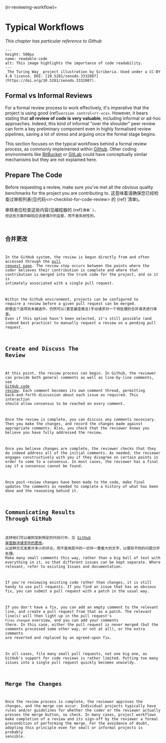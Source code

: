 (rr-reviewing-workflow)=
# Typical Workflows

*This chapter has particular reference to Github*

```{figure} ../../figures/readable-code.jpg
---
height: 500px
name: readable-code
alt: This image highlights the importance of code readability.
---
_The Turing Way_ project illustration by Scriberia. Used under a CC-BY 4.0 licence. DOI: [10.5281/zenodo.3332807](https://doi.org/10.5281/zenodo.3332807).
```

## Formal vs Informal Reviews

For a formal review process to work effectively, it's imperative that the project is using good {ref}`version control<rr-vcs>`. However, it bears stating that **all review of code is very valuable**, including informal or ad-hoc approaches. Indeed, this kind of informal "over the shoulder" peer review can form a key preliminary component even in highly formalised review pipelines, saving a lot of stress and arguing once the formal stage begins.

This section focuses on the typical workflows behind a formal review process, as commonly implemented within [Github](https://github.com/). Other coding environments like [BitBucket](https://bitbucket.org/) or [GitLab](https://about.gitlab.com/) could have conceptually similar mechanisms but they are not explained here.

## Prepare The Code

Before requesting a review, make sure you've met all the obvious quality benchmarks for the project you are contributing to. 这意味着请确保您已经检查过审核列表(见代码&lt;rr-checklist-for-code-review&gt;</code> 的 {ref}`清单)。

审核者应检查这些内容(见编程器的 {ref}<code>清单<rr-checklist-for-code-review>`)， 但这些方面的缺陷应该是偶尔的监督，而不是系统性的。

## 合并更改

In the GitHub system, the review is begun directly from and often accessed through the [pull request page](https://docs.github.com/en/free-pro-team@latest/github/collaborating-with-issues-and-pull-requests/creating-a-pull-request). The review step occurs between the points where the coder believes their contribution is complete and where that contribution is merged into the trunk code for the project, and so it is intimately associated with a single pull request.

Within the Github environment, projects can be configured to *require* a review before a given pull request can be merged. 即使这个选项尚未被选中，仍然可以(甚至最佳做法)手动请求对一个待处理的合并请求进行审查。 Even if this option hasn't been selected, it's still possible (and indeed best practice) to manually request a review on a pending pull request.

## Create and Discuss The Review

At this point, the review process can begin. In Github, the reviewer can provide both general comments as well as line-by-line comments, see [GitHub code review](https://github.com/features/code-review). Each comment becomes its own comment thread, permitting back-and-forth discussion about each issue as required. This interaction should allow consensus to be reached on every comment.

Once the review is complete, you can discuss any comments necessary. Then you make the changes, and record the changes made against appropriate comments. Also, you check that the reviewer knows you believe you have fully addressed the review.

Once you believe changes are complete, the reviewer checks that they do indeed address all of the initial comments. As needed, the reviewer engages constructively with you if they disagree on certain points in order to come to a consensus. In most cases, the reviewer has a final say if a consensus cannot be found.

Once post-review changes have been made to the code, make final updates the comments as needed to complete a history of what has been done and the reasoning behind it.

## Communicating Results Through GitHub

这样他们可以被附加到特定的代码行中，见 [GitHub 审查脉冲请求中的更改](https://docs.github.com/en/free-pro-team@latest/github/collaborating-with-issues-and-pull-requests/reviewing-changes-in-pull-requests)。 以这种方式发表许多小的评论，而不是用其中的一切作一整套大的文字，以便将不同的问题分开处理。 Make many small comments this way, rather than a big ball of text with everything in it, so that different issues can be kept separate. Where relevant, refer to existing Issues and documentation.

If you're reviewing existing code rather than changes, it is still handy to use pull requests. If you find an issue that has an obvious fix, you can submit a pull request with a patch in the usual way.

If you don't have a fix, you can add an empty comment to the relevant line, and create a pull request from that as a patch. The relevant line(s) will then light up in the pull request's `Files changed` overview, and you can add your comments there. In this case, either the pull request is never merged (but the comments processed some other way, or not at all), or the extra comments are reverted and replaced by an agreed-upon fix.

In all cases, file many small pull requests, not one big one, as GitHub's support for code reviews is rather limited. Putting too many issues into a single pull request quickly becomes unwieldy.

## Merge The Changes

Once the review process is complete, the reviewer approves the changes, and the merge can occur. Individual projects typically have rules and/or guidelines for whether the coder or the reviewer actually presses the merge button, so check. In many cases, project workflows make completion of a review and its sign-off by the reviewer a formal precondition of performing the merge. For the avoidance of doubt, adopting this principle even for small or informal projects is probably sensible.
